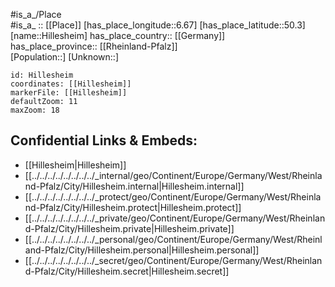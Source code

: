 ﻿---
location: [50.3,6.67] 
mapzoom: [7,12] 
mapmarker: city 
type: City
tags:
- geo/City


SpocWebEntityId: 30942
isDeleted: false
confidential: public

---
#is_a_/Place  
#is_a_ :: [[Place]] 
[has_place_longitude::6.67] 
[has_place_latitude::50.3] 
[name::Hillesheim] 
has_place_country:: [[Germany]]  
has_place_province:: [[Rheinland-Pfalz]]  
[Population::] 
[Unknown::] 


```leaflet
id: Hillesheim
coordinates: [[Hillesheim]] 
markerFile: [[Hillesheim]] 
defaultZoom: 11 
maxZoom: 18
```


## Confidential Links & Embeds: 
- [[Hillesheim|Hillesheim]]  
- [[../../../../../../../../_internal/geo/Continent/Europe/Germany/West/Rheinland-Pfalz/City/Hillesheim.internal|Hillesheim.internal]] 
- [[../../../../../../../../_protect/geo/Continent/Europe/Germany/West/Rheinland-Pfalz/City/Hillesheim.protect|Hillesheim.protect]] 
- [[../../../../../../../../_private/geo/Continent/Europe/Germany/West/Rheinland-Pfalz/City/Hillesheim.private|Hillesheim.private]] 
- [[../../../../../../../../_personal/geo/Continent/Europe/Germany/West/Rheinland-Pfalz/City/Hillesheim.personal|Hillesheim.personal]] 
- [[../../../../../../../../_secret/geo/Continent/Europe/Germany/West/Rheinland-Pfalz/City/Hillesheim.secret|Hillesheim.secret]] 

